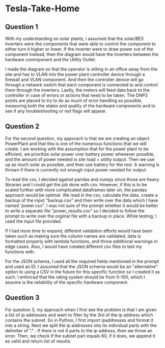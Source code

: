 # Tesla-Take-Home

<h2> Question 1 </h2>

<p>
With my understanding on solar plants, I assumed that the solar/BES inverters
were the components that were able to control the component to either turn it
higher or lower. If the inverter were to draw power out of the component instead,
then the diagram would have the inverters between the hardware commponent and
the Utility Outlet.

I made the diagram so that the operator is sitting in an office away from the 
site and has to VLAN into the power plant controller device through a firewall
and VLAN component. And then the controller device will go through a network
switch that each component is connected to and control them through the inverters.
Lastly, the meters will feed data back to the controller in case of errors or
actions that need to be taken. The DNP3 points are placed to try to do as much
of error handling as possible, measuring both the states and quality of the
hardware components and to see if any troubleshooting or red flags will appear.

</p>
<h2> Question 2 </h2>
<p>
For the second question, my apporach is that we are creating an object
PowerPlant and that this is one of the numerous functions that we will create.
I am working with the assumption that for the power plant to be efficient, we
prioritize solar power over battery power whenever possible, and the amount
of power needed is site load + utility output. Then we use up as much solar as
possible, and then use battery for the rest. A warning is thrown if there is
currently not enough input power needed for output.

To read the csv, I decided against pandas and numpy since those are heavy
libraries and I could get the job done with csv. However, if this is to be
scaled further with more complicated dataframes later on, the pandas approach
would be optimal. We read in the csv, calculate the data, create a backup of the
input "backup.csv" and then write over the data which I have named 'power.csv".
I was not sure of the prompt whether it would be better to write a separate file
"power_results.csv" so I decided to follow the prompt to write over the orgiinal
file with a backup in place. While testing, I used the input file provided.

If I had more time to expand, different validation efforts would have been taken
such as making sure the column names are validated, data is formatted properly
with lambda functions, and throw additional warnings in edge cases. Also, I
would have created different csv files to test my functions with.

For the JSON schema, I used all the required fields mentioned in the prompt and
used an ID. I assumed that the JSON schema would be an "alternative" option to
using a CSV in the future for this specific function so I created it as such.
I enforced that the rating system should be from 0-100, which I assume is the
reliability of the specific hardware component.

</p>
<h2> Question 3 </h2>

<p>
For question 3, my approach when I first see the problem is that I am given
a list of ip addresses and want to filter by the 3rd of the ip address which
contains the subnet. So in Python, I first import ipaddresses and format it into
a string. Next we split the ip addresses into its individual parts with the
delimiter of "." . If there is not 4 parts to the ip address, then we throw an
error. Then, we check if the subnet part equals 60, if it does, we append it 
as valid and return list of results.
</p>